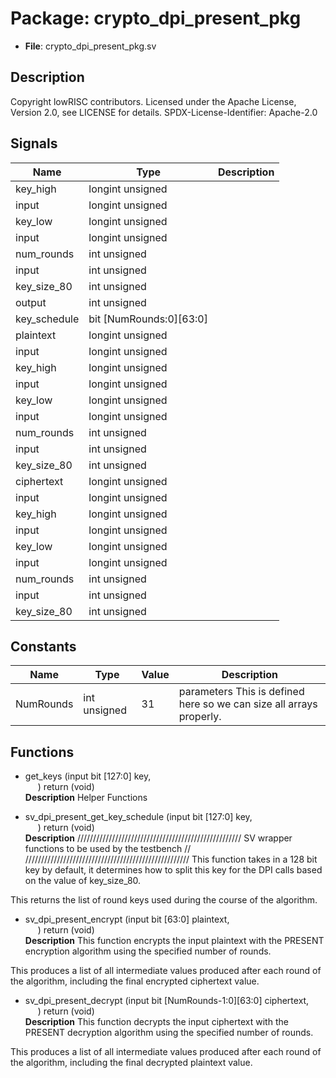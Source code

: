 # Package: crypto_dpi_present_pkg

- **File**: crypto_dpi_present_pkg.sv
## Description

 Copyright lowRISC contributors.
 Licensed under the Apache License, Version 2.0, see LICENSE for details.
 SPDX-License-Identifier: Apache-2.0


## Signals

| Name         | Type                    | Description |
| ------------ | ----------------------- | ----------- |
| key_high     | longint unsigned        |             |
| input        | longint unsigned        |             |
| key_low      | longint unsigned        |             |
| input        | longint unsigned        |             |
| num_rounds   | int unsigned            |             |
| input        | int unsigned            |             |
| key_size_80  | int unsigned            |             |
| output       | int unsigned            |             |
| key_schedule | bit [NumRounds:0][63:0] |             |
| plaintext    | longint unsigned        |             |
| input        | longint unsigned        |             |
| key_high     | longint unsigned        |             |
| input        | longint unsigned        |             |
| key_low      | longint unsigned        |             |
| input        | longint unsigned        |             |
| num_rounds   | int unsigned            |             |
| input        | int unsigned            |             |
| key_size_80  | int unsigned            |             |
| ciphertext   | longint unsigned        |             |
| input        | longint unsigned        |             |
| key_high     | longint unsigned        |             |
| input        | longint unsigned        |             |
| key_low      | longint unsigned        |             |
| input        | longint unsigned        |             |
| num_rounds   | int unsigned            |             |
| input        | int unsigned            |             |
| key_size_80  | int unsigned            |             |
## Constants

| Name      | Type         | Value | Description                                                            |
| --------- | ------------ | ----- | ---------------------------------------------------------------------- |
| NumRounds | int unsigned | 31    |  parameters  This is defined here so we can size all arrays properly.  |
## Functions
- get_keys <font id="function_arguments">(input bit [127:0] key,<br><span style="padding-left:20px">)</font> <font id="function_return">return (void)</font>
</br>**Description**
 Helper Functions

- sv_dpi_present_get_key_schedule <font id="function_arguments">(input bit [127:0]                   key,<br><span style="padding-left:20px">)</font> <font id="function_return">return (void)</font>
</br>**Description**
////////////////////////////////////////////////////
 SV wrapper functions to be used by the testbench //
////////////////////////////////////////////////////
 This function takes in a 128 bit key by default, it determines how to
 split this key for the DPI calls based on the value of key_size_80.

 This returns the list of round keys used during the course of the algorithm.

- sv_dpi_present_encrypt <font id="function_arguments">(input bit [63:0]                  plaintext,<br><span style="padding-left:20px">)</font> <font id="function_return">return (void)</font>
</br>**Description**
 This function encrypts the input plaintext with the PRESENT encryption
 algorithm using the specified number of rounds.

 This produces a list of all intermediate values produced after each round
 of the algorithm, including the final encrypted ciphertext value.

- sv_dpi_present_decrypt <font id="function_arguments">(input bit [NumRounds-1:0][63:0]   ciphertext,<br><span style="padding-left:20px">)</font> <font id="function_return">return (void)</font>
</br>**Description**
 This function decrypts the input ciphertext with the PRESENT decryption
 algorithm using the specified number of rounds.

 This produces a list of all intermediate values produced after each round
 of the algorithm, including the final decrypted plaintext value.

